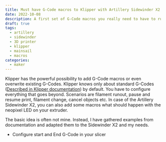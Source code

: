 ```yaml
---
title: Must have G-Code macros to Klipper with Artillery Sidewinder X2
date: 2022-10-08
description: A first set of G-Code macros you really need to have to run your Artillery Sidewinder X2 with Klipper. 
draft: true
tags: 
  - artillery
  - sidewinder
  - 3D printer
  - klipper
  - mainsail
  - macros
categories:
  - maker
---
```


Klipper has the powerful possibility to add G-Code macros or even overwrite existing G-Codes. Klipper knows only about standard G-Codes ([Described in Klipper documentation](https://www.klipper3d.org/G-Codes.html)) by default. You have to configure everything that goes beyond. Scenarios are filament runout, pause and resume print, filament change, cancel objects etc. In case of the Artillery Sidewinder X2, you can also add some macros what should happen with the neopixel LED on your extruder. 

The basic idea is often not mine. Instead, I have gathered examples from documentation and adapted them to the Sidewinder X2 and my needs.

- Configure start and End G-Code in your slicer